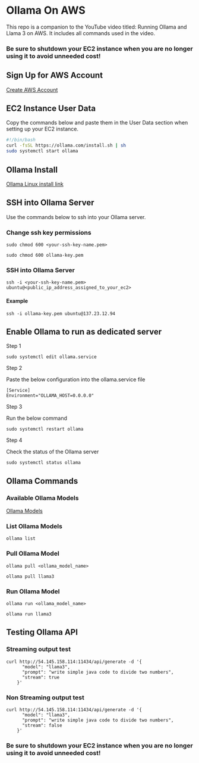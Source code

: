 # Ollama On AWS

This repo is a companion to the YouTube video titled: Running Ollama and Llama 3 on AWS. It includes all commands used in the video.

### Be sure to shutdown your EC2 instance when you are no longer using it to avoid unneeded cost!

## Sign Up for AWS Account

[Create AWS Account](https://signin.aws.amazon.com/signup?request_type=register)

## EC2 Instance User Data

Copy the commands below and paste them in the User Data section when setting up your EC2 instance.

```bash
#!/bin/bash
curl -fsSL https://ollama.com/install.sh | sh
sudo systemctl start ollama
```

## Ollama Install

[Ollama Linux install link](https://ollama.com/download/linux)

## SSH into Ollama Server

Use the commands below to ssh into your Ollama server.

### Change ssh key permissions

```
sudo chmod 600 <your-ssh-key-name.pem>
```

```
sudo chmod 600 ollama-key.pem
```

### SSH into Ollama Server

```
ssh -i <your-ssh-key-name.pem> ubuntu@<public_ip_address_assigned_to_your_ec2>
```

#### Example

```
ssh -i ollama-key.pem ubuntu@137.23.12.94
```

## Enable Ollama to run as dedicated server

Step 1

```
sudo systemctl edit ollama.service
```

Step 2

Paste the below configuration into the ollama.service file

```
[Service]
Environment="OLLAMA_HOST=0.0.0.0"
```

Step 3

Run the below command

```
sudo systemctl restart ollama
```

Step 4

Check the status of the Ollama server

```
sudo systemctl status ollama
```

## Ollama Commands

### Available Ollama Models

[Ollama Models](https://ollama.com/library)

### List Ollama Models

```
ollama list
```

### Pull Ollama Model

```
ollama pull <ollama_model_name>
```

```
ollama pull llama3
```

### Run Ollama Model

```
ollama run <ollama_model_name>
```

```
ollama run llama3
```

## Testing Ollama API

### Streaming output test

```
curl http://54.145.158.114:11434/api/generate -d '{
	  "model": "llama3",
	  "prompt": "write simple java code to divide two numbers",
	  "stream": true
	}'
```

### Non Streaming output test

```
curl http://54.145.158.114:11434/api/generate -d '{
	  "model": "llama3",
	  "prompt": "write simple java code to divide two numbers",
	  "stream": false
	}'
```

### Be sure to shutdown your EC2 instance when you are no longer using it to avoid unneeded cost!
